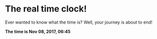 # The real time clock!

Ever wanted to know what the time is? Well, your journey is about to end!

**The time is Nov 08, 2017, 06:45**